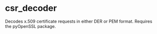 csr_decoder
===========

Decodes x.509 certificate requests in either DER or PEM format.
Requires the pyOpenSSL package.
